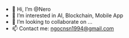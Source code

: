 - 👋 Hi, I’m @Nero
- 👀 I’m interested in AI, Blockchain, Mobile App
- 💞️ I’m looking to collaborate on ...
- 📫 Contact me: ngocnsn1994@gmail.com

<!---
SNgoc/SNgoc is a ✨ special ✨ repository because its `README.md` (this file) appears on your GitHub profile.
You can click the Preview link to take a look at your changes.
--->
